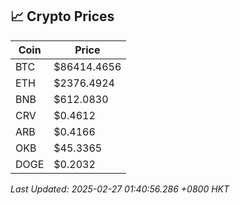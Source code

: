 ## 📈 Crypto Prices

| Coin | Price |
| ---- | ----- |
| BTC | $86414.4656 |
| ETH | $2376.4924 |
| BNB | $612.0830 |
| CRV | $0.4612 |
| ARB | $0.4166 |
| OKB | $45.3365 |
| DOGE | $0.2032 |

_Last Updated: 2025-02-27 01:40:56.286 +0800 HKT_